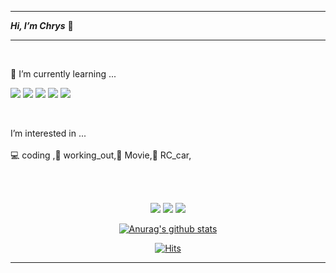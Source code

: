 





<!---
chry8822/chry8822 is a ✨ special ✨ repository because its `README.md` (this file) appears on your GitHub profile.
You can click the Preview link to take a look at your changes.
--->

***
 
 ***Hi, I’m Chrys*** <g-emoji class="g-emoji" alias="wave" fallback-src="https://github.githubassets.com/images/icons/emoji/unicode/1f44b.png">👋</g-emoji>
 
***

  <br>

 🌱 I’m currently learning ... 
  <br>
  
 <img src="https://img.shields.io/badge/HTML5-E34F26?style=flat-square&logo=HTML5&logoColor=white"/></a> 
<img src="https://img.shields.io/badge/CSS3-1572B6?style=flat-square&logo=CSS3&logoColor=white"/></a>
<img src="https://img.shields.io/badge/JavaScript-F7DF1E?style=flat-square&logo=JavaScript&logoColor=white"/></a>
<img src="https://img.shields.io/badge/Node.js-339933?style=flat-square&logo=Node.js&logoColor=white"/></a> 
<img src="https://img.shields.io/badge/-ReactJs-61DAFB?logo=react&logoColor=white&style=flat-square">

<br>
  
  I’m interested in ...
  <br>
  <br>
  :computer: coding ,💪 working_out,:movie_camera: Movie,:red_car:  RC_car, 

  <br>
    <br>
 
      







<p align="center">
<a href="https://covelope.tistory.com/">
 <img src="https://img.shields.io/badge/-Tstory-131F37?style=flat-square&logo=-Tstory&logoColor=white"/></a> 
 
<a href="mailto:goggg8822@likelion.org">
 <img src="https://img.shields.io/badge/Gmail-d14836?style=flat-square&logo=Gmail&logoColor=white"/></a> 
 
<a href="https://www.instagram.com/chrysan_th/">
<img src="https://img.shields.io/badge/Instagram-007DC1?style=flat-square&logo=Instagram&logoColor=white"/></a> 
 </p>


<div align=center> 
 
[![Anurag's github stats](https://github-readme-stats.vercel.app/api?username=chry8822)](https://github.com/anuraghazra/github-readme-stats)
 
 </div>


<div align=center> 
 
 [![Hits](https://hits.seeyoufarm.com/api/count/incr/badge.svg?url=https%3A%2F%2Fgithub.com%2Fchry8822&count_bg=%235BC442&title_bg=%23000000&icon=github.svg&icon_color=%23FFFFFF&title=hits&edge_flat=false)](https://hits.seeyoufarm.com)
 
 </div>


***
